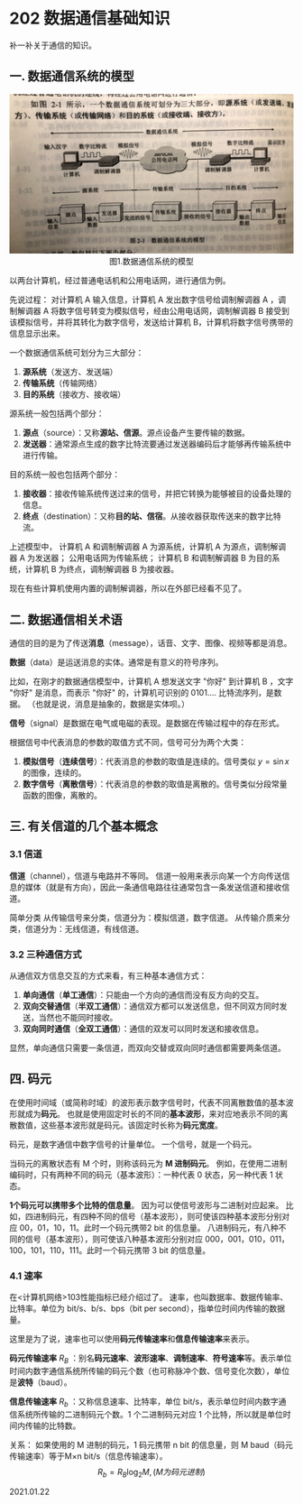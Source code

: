 # 202 数据通信基础知识

补一补关于通信的知识。

## 一. 数据通信系统的模型

<img src="计网202-1.png" alt="计网202-1" style="zoom:67%;" />

<center>图1.数据通信系统的模型</center>

以两台计算机，经过普通电话机和公用电话网，进行通信为例。

先说过程：
对计算机 A 输入信息，计算机 A 发出数字信号给调制解调器 A ，调制解调器 A 将数字信号转变为模拟信号，经由公用电话网，调制解调器 B 接受到该模拟信号，并将其转化为数字信号，发送给计算机 B，计算机将数字信号携带的信息显示出来。

一个数据通信系统可划分为三大部分：

1. **源系统**（发送方、发送端）
2. **传输系统**（传输网络）
3. **目的系统**（接收方、接收端）

源系统一般包括两个部分：

1. **源点**（source）：又称**源站、信源**。源点设备产生要传输的数据。
2. **发送器**：通常源点生成的数字比特流要通过发送器编码后才能够再传输系统中进行传输。

目的系统一般也包括两个部分：

1. **接收器**：接收传输系统传送过来的信号，并把它转换为能够被目的设备处理的信息。
2. **终点**（destination）：又称**目的站、信宿**。从接收器获取传送来的数字比特流。

上述模型中，
计算机 A 和调制解调器 A 为源系统，计算机 A 为源点，调制解调器 A 为发送器；
公用电话网为传输系统；
计算机 B 和调制解调器 B 为目的系统，计算机 B 为终点，调制解调器 B 为接收器。

现在有些计算机使用内置的调制解调器，所以在外部已经看不见了。

## 二. 数据通信相关术语

通信的目的是为了传送**消息**（message），话音、文字、图像、视频等都是消息。

**数据**（data）是运送消息的实体。通常是有意义的符号序列。

比如，在刚才的数据通信模型中，计算机 A 想发送文字 "你好" 到计算机 B ，文字 "你好" 是消息，而表示 "你好" 的，计算机可识别的 0101.... 比特流序列，是数据。
（也就是说，消息是抽象的，数据是实体呗。）

**信号**（signal）是数据在电气或电磁的表现。是数据在传输过程中的存在形式。

根据信号中代表消息的参数的取值方式不同，信号可分为两个大类：

1. **模拟信号**（**连续信号**）：代表消息的参数的取值是连续的。信号类似 $y=\sin x$ 的图像，连续的。
2. **数字信号**（**离散信号**）：代表消息的参数的取值是离散的。信号类似分段常量函数的图像，离散的。

## 三. 有关信道的几个基本概念

### 3.1 信道

**信道**（channel），信道与电路并不等同。
信道一般用来表示向某一个方向传送信息的媒体（就是有方向），因此一条通信电路往往通常包含一条发送信道和接收信道。

简单分类
从传输信号来分类，信道分为：模拟信道，数字信道。
从传输介质来分类，信道分为：无线信道，有线信道。

### 3.2 三种通信方式

从通信双方信息交互的方式来看，有三种基本通信方式：

1. **单向通信**（**单工通信**）：只能由一个方向的通信而没有反方向的交互。
2. **双向交替通信**（**半双工通信**）：通信双方都可以发送信息，但不同双方同时发送，当然也不能同时接收。
3. **双向同时通信**（**全双工通信**）：通信的双发可以同时发送和接收信息。

显然，单向通信只需要一条信道，而双向交替或双向同时通信都需要两条信道。 

## 四. 码元

在使用时间域（或简称时域）的波形表示数字信号时，代表不同离散数值的基本波形就成为**码元**。
也就是使用固定时长的不同的**基本波形**，来对应地表示不同的离散数值，这些基本波形就是码元。该固定时长称为**码元宽度**。

码元，是数字通信中数字信号的计量单位。
一个信号，就是一个码元。

当码元的离散状态有 M 个时，则称该码元为 **M 进制码元**。
例如，在使用二进制编码时，只有两种不同的码元（基本波形）：一种代表 0 状态，另一种代表 1 状态。

**1个码元可以携带多个比特的信息量**。
因为可以使信号波形与二进制对应起来。
比如，四进制码元，有四种不同的信号（基本波形），则可使该四种基本波形分别对应 00，01，10，11。此时一个码元携带2 bit 的信息量。
八进制码元，有八种不同的信号（基本波形），则可使该八种基本波形分别对应 000，001，010，011，100，101，110，111。此时一个码元携带 3 bit 的信息量。

### 4.1 速率

在<计算机网络>103性能指标已经介绍过了。
速率，也叫数据率、数据传输率、比特率。单位为 bit/s、b/s、bps（bit per second），指单位时间内传输的数据量。

这里是为了说，速率也可以使用**码元传输速率**和**信息传输速率**来表示。

**码元传输速率** $R_B$ ：别名**码元速率**、**波形速率**、**调制速率**、**符号速率**等。表示单位时间内数字通信系统所传输的码元个数（也可称脉冲个数、信号变化次数），单位是**波特**（baud）。

**信息传输速率** $R_b$ ：又称信息速率、比特率，单位 bit/s，表示单位时间内数字通信系统所传输的二进制码元个数。1 个二进制码元对应 1 个比特，所以就是单位时间内传输的比特数。

关系：
如果使用的 M 进制的码元，1 码元携带 n bit 的信息量，则 M baud（码元传输速率）等于M×n bit/s（信息传输速率）。
$$
R_b=R_B\log_{2}{M},(M为码元进制)
$$

2021.01.22

